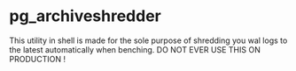 # pg_archiveshredder
This utility in shell is made for the sole purpose of shredding you wal logs to the latest automatically when benching. DO NOT EVER USE THIS ON PRODUCTION !
